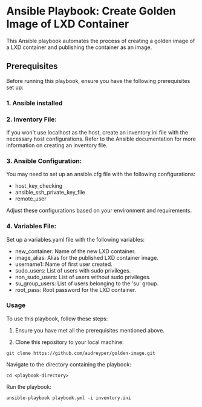 # Ansible Playbook: Create Golden Image of LXD Container

This Ansible playbook automates the process of creating a golden image of a LXD container and publishing the container as an image.

## Prerequisites

Before running this playbook, ensure you have the following prerequisites set up:

### 1. Ansible installed 

### 2. Inventory File: 

If you won't use localhost as the host, create an inventory.ini file with the necessary host configurations. Refer to the Ansible documentation for more information on creating an inventory file.

### 3. Ansible Configuration: 

You may need to set up an ansible.cfg file with the following configurations:

- host_key_checking 
- ansible_ssh_private_key_file 
- remote_user 

Adjust these configurations based on your environment and requirements.

### 4. Variables File: 

Set up a variables.yaml file with the following variables:

- new_container: Name of the new LXD container.
- image_alias: Alias for the published LXD container image.
- username1: Name of first user created.
- sudo_users: List of users with sudo privileges.
- non_sudo_users: List of users without sudo privileges.
- su_group_users: List of users belonging to the 'su' group.
- root_pass: Root password for the LXD container.

### Usage

To use this playbook, follow these steps:

1. Ensure you have met all the prerequisites mentioned above.

2. Clone this repository to your local machine:

`git clone https://github.com/audreyper/golden-image.git`

Navigate to the directory containing the playbook:

`cd <playbook-directory>`

Run the playbook:

`ansible-playbook playbook.yml -i inventory.ini`


